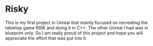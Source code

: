 # Risky

This is my first project in Unreal that mainly focused on recreating the tabletop game RISK and doing it in C++. The other Unreal I had was in blueprint only. So I am really proud of this project and hope you will appreciate the effort that was put into it.
